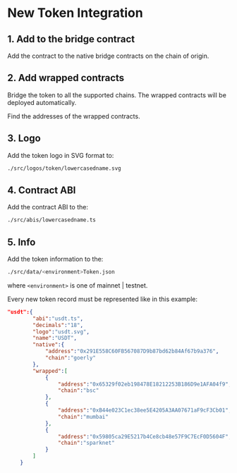 # New Token Integration

## 1. Add to the bridge contract

Add the contract to the native bridge contracts on the chain of origin.

## 2. Add wrapped contracts

Bridge the token to all the supported chains. The wrapped contracts will be deployed automatically.

Find the addresses of the wrapped contracts.
## 3. Logo

Add the token logo in SVG format to:
```bash
./src/logos/token/lowercasedname.svg
```

## 4. Contract ABI

Add the contract ABI to the:

```bash
./src/abis/lowercasedname.ts
```

## 5. Info

Add the token information to the:

```bash
./src/data/<environment>Token.json
```
where `<environment>` is one of mainnet | testnet.

Every new token record must be represented like in this example:

```json
"usdt":{
        "abi":"usdt.ts",
        "decimals":"18",
        "logo":"usdt.svg",
        "name":"USDT",
        "native":{
            "address":"0x291E558C60FB567087D9b87bd62b84Af67b9a376",
            "chain":"goerly"
        },
        "wrapped":[
            {
                "address":"0x65329f02eb198478E18212253B186D9e1AFA04f9",
                "chain":"bsc"
            },
            {
                "address":"0xB44e023C1ec38ee5E4205A3AA07671aF9cF3Cb01",
                "chain":"mumbai"
            },
            {
                "address":"0x59805ca29E5217b4Ce8cb48e57F9C7EcF0D5604F",
                "chain":"sparknet"
            }
        ]
    }
```

